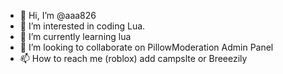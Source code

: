 - 👋 Hi, I’m @aaa826
- 👀 I’m interested in coding Lua.
- 🌱 I’m currently learning lua
- 💞️ I’m looking to collaborate on PillowModeration Admin Panel
- 📫 How to reach me (roblox) add campslte or Breeezily

<!---
aaa826/aaa826 is a ✨ special ✨ repository because its `README.md` (this file) appears on your GitHub profile.
You can click the Preview link to take a look at your changes.
--->
